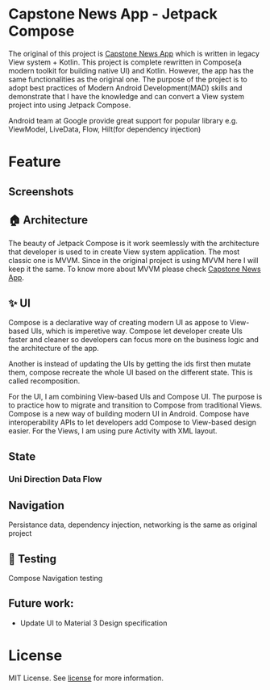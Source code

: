 # Capstone News App - Jetpack Compose

The original of this project is [Capstone News App](https://github.com/AscentionOne/CapstoneNewsApp) which is written in legacy View system + Kotlin. This project is complete rewritten in Compose(a modern toolkit for building native UI) and Kotlin. However, the app has the same functionalities as the original one. The purpose of the project is to adopt best practices of Modern Android Development(MAD) skills and demonstrate that I have the knowledge and can convert a View system project into using Jetpack Compose.

Android team at Google provide great support for popular library e.g. ViewModel, LiveData, Flow, Hilt(for dependency injection)

# Feature

## Screenshots

## 🏠 Architecture

The beauty of Jetpack Compose is it work seemlessly with the architecture that developer is used to in create View system application. The most classic one is MVVM. Since in the original project is using MVVM here I will keep it the same. To know more about MVVM please check [Capstone News App](https://github.com/AscentionOne/CapstoneNewsApp).

## ✨ UI

Compose is a declarative way of creating modern UI as appose to View-based UIs, which is imperetive way. Compose let developer create UIs faster and cleaner so developers can focus more on the business logic and the architecture of the app.

Another is instead of updating the UIs by getting the ids first then mutate them, compose recreate the whole UI based on the different state. This is called recomposition.

For the UI, I am combining View-based UIs and Compose UI. The purpose is to practice how to migrate and transition to Compose from traditional Views. Compose is a new way of building modern UI in Android. Compose have interoperability APIs to let developers add Compose to View-based design easier. For the Views, I am using pure Activity with XML layout.

## State

### Uni Direction Data Flow

## Navigation

Persistance data, dependency injection, networking is the same as original project

## 🧪 Testing

Compose Navigation testing

## Future work:

- Update UI to Material 3 Design specification

# License

MIT License. See [license](LICENSE) for more information.
